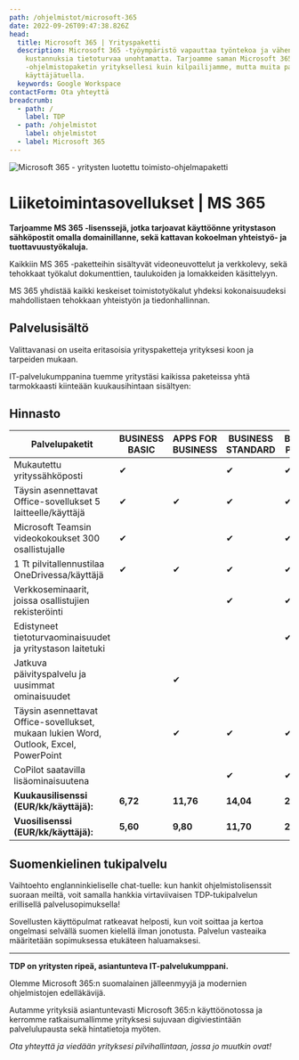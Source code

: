 ```yaml
---
path: /ohjelmistot/microsoft-365
date: 2022-09-26T09:47:38.826Z
head:
  title: Microsoft 365 | Yrityspaketti
  description: Microsoft 365 -työympäristö vapauttaa työntekoa ja vähentää
    kustannuksia tietoturvaa unohtamatta. Tarjoamme saman Microsoft 365
    -ohjelmistopaketin yrityksellesi kuin kilpailijamme, mutta muita paremmalla
    käyttäjätuella.
  keywords: Google Workspace
contactForm: Ota yhteyttä
breadcrumb:
  - path: /
    label: TDP
  - path: /ohjelmistot
    label: ohjelmistot
  - label: Microsoft 365
---
```

![Microsoft 365 - yritysten luotettu toimisto-ohjelmapaketti](/assets/365-tinified.jpg "Microsoft 365")

# Liiketoimintasovellukset | MS 365

**Tarjoamme MS 365 -lisenssejä, jotka tarjoavat käyttöönne yritystason sähköpostit omalla domainillanne, sekä kattavan kokoelman yhteistyö- ja tuottavuustyökaluja.**

Kaikkiin MS 365  -paketteihin sisältyvät videoneuvottelut ja verkkolevy, sekä tehokkaat työkalut dokumenttien, taulukoiden ja lomakkeiden käsittelyyn.

MS 365 yhdistää kaikki keskeiset toimistotyökalut yhdeksi kokonaisuudeksi mahdollistaen tehokkaan yhteistyön ja tiedonhallinnan. 

## Palvelusisältö

Valittavanasi on useita eritasoisia yrityspaketteja yrityksesi koon ja tarpeiden mukaan. 

IT-palvelukumppanina tuemme yritystäsi kaikissa paketeissa yhtä tarmokkaasti kiinteään kuukausihintaan sisältyen:

## Hinnasto

| Palvelupaketit                                                                         | BUSINESS BASIC | APPS FOR BUSINESS | BUSINESS STANDARD | BUSINESS PREMIUM |
| -------------------------------------------------------------------------------------- | -------------- | ----------------- | ----------------- | ---------------- |
| M﻿ukautettu yrityssähköposti                                                           | ✔              |                   | ✔                 | ✔                |
| Täysin asennettavat Office-sovellukset 5 laitteelle/käyttäjä                          | ✔              | ✔                 | ✔                 | ✔                |
| Microsoft Teamsin videokokoukset 300 osallistujalle                                    | ✔              |                   | ✔                 | ✔                |
| 1 Tt pilvitallennustilaa OneDrivessa/käyttäjä                                          | ✔              | ✔                 | ✔                 | ✔                |
| Verkkoseminaarit, joissa osallistujien rekisteröinti                                   |                |                   | ✔                 | ✔                |
| Edistyneet tietoturvaominaisuudet ja yritystason laitetuki                             |                |                   |                   | ✔                |
| Jatkuva päivityspalvelu ja uusimmat ominaisuudet                                       |                | ✔                 |                   |                  |
| Täysin asennettavat Office-sovellukset, mukaan lukien Word, Outlook, Excel, PowerPoint |                | ✔                 |  ✔                 | ✔                 |
| CoPilot saatavilla lisäominaisuutena                                                   |                |                   | ✔                 | ✔                |
| **Kuukausilisenssi (EUR/kk/käyttäjä):**                                                | **6,72**       | **11,76**         | **14,04**         | **24,72**        |
| **Vuosilisenssi (EUR/kk/käyttäjä):**                                                   | **5,60**       | **9,80**          | **11,70**         | **20,60**        |

## Suomenkielinen tukipalvelu

Vaihtoehto englanninkieliselle chat-tuelle: kun hankit ohjelmistolisenssit suoraan meiltä, voit samalla hankkia virtaviivaisen TDP-tukipalvelun erillisellä palvelusopimuksella! 

Sovellusten käyttöpulmat ratkeavat helposti, kun voit soittaa ja kertoa ongelmasi selvällä suomen kielellä ilman jonotusta. Palvelun vasteaika määritetään sopimuksessa etukäteen haluamaksesi.

- - -

**TDP on yritysten ripeä, asiantunteva IT-palvelukumppani.** 

Olemme Microsoft 365:n suomalainen jälleenmyyjä ja modernien ohjelmistojen edelläkävijä. 

Autamme yrityksiä asiantuntevasti Microsoft 365:n käyttöönotossa ja kerromme ratkaisumallimme yrityksesi sujuvaan digiviestintään palvelulupausta sekä hintatietoja myöten. 

*Ota yhteyttä ja viedään yrityksesi pilvihallintaan, jossa jo muutkin ovat!*